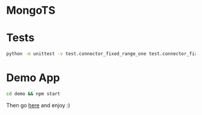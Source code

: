 MongoTS
======

# Tests

```bash
python -m unittest -v test.connector_fixed_range_one test.connector_fixed_range_many
```

# Demo App

```bash
cd demo && npm start
```

Then go [here](http://localhost:8080) and enjoy :)
